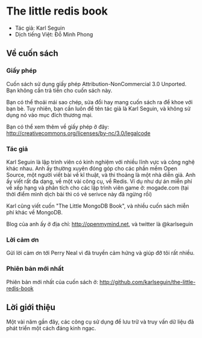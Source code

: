 # The little redis book
- Tác giả: Karl Seguin
- Dịch tiếng Việt: Đỗ Minh Phong

## Về cuốn sách
### Giấy phép
Cuốn sách sử dụng giấy phép Attribution-NonCommercial 3.0 Unported. Bạn không cần trả tiền cho cuốn sách này.

Bạn có thể thoải mái sao chép, sửa đổi hay mang cuốn sách ra để khoe với bạn bè. Tuy nhiên, bạn cần luôn để tên tác giả là Karl Seguin, và không sử dụng nó vào mục đích thương mại.

Bạn có thể xem thêm về giấy phép ở đây:
http://creativecommons.org/licenses/by-nc/3.0/legalcode

### Tác giả
Karl Seguin là lập trình viên có kinh nghiệm với nhiều lĩnh vực và công nghệ khác nhau. Anh ấy thường xuyên đóng góp cho các phần mềm Open Source, một người viết bài về kĩ thuật, và thi thoảng là một nhà diễn giả. Anh ấy viết rất đa dạng, về một vài công cụ, về Redis. Ví dụ như dự án miễn phí về xếp hạng và phân tích cho các lập trình viên game ở: mogade.com (tại thời điểm mình dịch bài thì có vẻ serivce này đã ngừng rồi)

Karl cũng viết cuốn "The Little MongoDB Book", và nhiều cuốn sách miễn phí khác về MongoDB.

Blog của anh ấy ở địa chỉ: http://openmymind.net, và twitter là @karlseguin

### Lời cảm ơn
Gửi lời cảm ơn tới Perry Neal vì đã truyền cảm hứng và giúp đỡ tôi rất nhiều.

### Phiên bản mới nhất
Phiên bản mới nhất của cuốn sách ở: http://github.com/karlseguin/the-little-redis-book


## Lời giới thiệu
Một vài năm gần đây, các công cụ sử dụng để lưu trữ và truy vấn dữ liệu đã phát triển một cách đáng kinh ngạc. 
